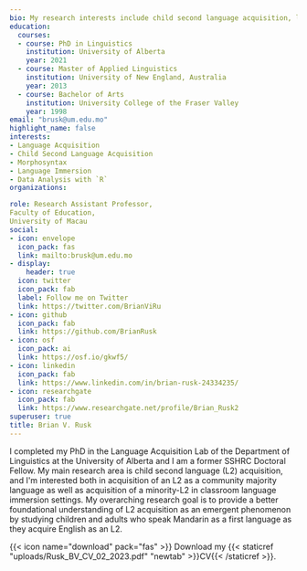 ```yaml
---
bio: My research interests include child second language acquisition, language immersion, and acquisition of morphosyntax.
education:
  courses:
  - course: PhD in Linguistics
    institution: University of Alberta
    year: 2021
  - course: Master of Applied Linguistics
    institution: University of New England, Australia
    year: 2013
  - course: Bachelor of Arts
    institution: University College of the Fraser Valley
    year: 1998
email: "brusk@um.edu.mo"
highlight_name: false
interests:
- Language Acquisition
- Child Second Language Acquisition
- Morphosyntax
- Language Immersion
- Data Analysis with `R`
organizations:

role: Research Assistant Professor,  
Faculty of Education,  
University of Macau
social:
- icon: envelope
  icon_pack: fas
  link: mailto:brusk@um.edu.mo
- display:
    header: true
  icon: twitter
  icon_pack: fab
  label: Follow me on Twitter
  link: https://twitter.com/BrianViRu
- icon: github
  icon_pack: fab
  link: https://github.com/BrianRusk
- icon: osf
  icon_pack: ai
  link: https://osf.io/gkwf5/
- icon: linkedin
  icon_pack: fab
  link: https://www.linkedin.com/in/brian-rusk-24334235/
- icon: researchgate
  icon_pack: fab
  link: https://www.researchgate.net/profile/Brian_Rusk2
superuser: true
title: Brian V. Rusk
---
```


I completed my PhD in the Language Acquisition Lab of the Department of Linguistics at the University of Alberta and I am a former SSHRC Doctoral Fellow. My main research area is child second language (L2) acquisition, and I'm interested both in acquisition of an L2 as a community majority language as well as acquisition of a minority-L2 in classroom language immersion settings. My overarching research goal is to provide a better foundational understanding of L2 acquisition as an emergent phenomenon by studying children and adults who speak Mandarin as a first language as they acquire English as an L2. 

{{< icon name="download" pack="fas" >}} Download my {{< staticref "uploads/Rusk_BV_CV_02_2023.pdf" "newtab" >}}CV{{< /staticref >}}.
